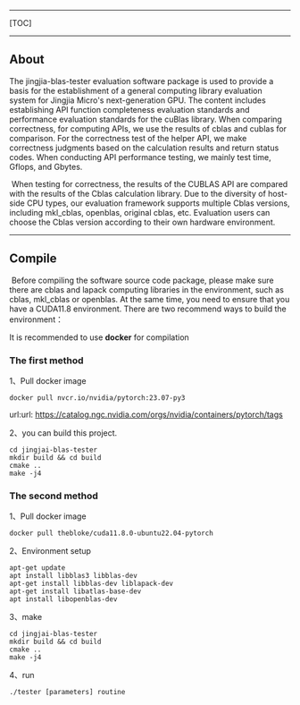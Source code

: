 * * *

[TOC]

* * *

About
--------------------------------------------------------------------------------

The jingjia-blas-tester evaluation software package is used to provide a basis for the establishment of a general computing library evaluation system for Jingjia Micro's next-generation GPU. The content includes establishing API function completeness evaluation standards and performance evaluation standards for the cuBlas library.
     When comparing correctness, for computing APIs, we use the results of cblas and cublas for comparison. For the correctness test of the helper API, we make correctness judgments based on the calculation results and return status codes.
     When conducting API performance testing, we mainly test time, Gflops, and Gbytes.

​     When testing for correctness, the results of the CUBLAS API are compared with the results of the Cblas calculation library. Due to the diversity of host-side CPU types, our evaluation framework supports multiple Cblas versions, including mkl_cblas, openblas, original cblas, etc. Evaluation users can choose the Cblas version according to their own hardware environment. 

* * *

Compile
--------------------------------------------------------------------------------

​        Before compiling the software source code package, please make sure there are cblas and lapack computing libraries in the environment, such as cblas, mkl_cblas or openblas. At the same time, you need to ensure that you have a CUDA11.8 environment. There are two recommend ways to build the environment：

It is recommended to use **docker** for compilation

### The first method

1、Pull docker image

```
docker pull nvcr.io/nvidia/pytorch:23.07-py3
```

url:url: https://catalog.ngc.nvidia.com/orgs/nvidia/containers/pytorch/tags

2、you can build this project.

```
cd jingjai-blas-tester
mkdir build && cd build
cmake ..
make -j4
```

### The second method

1、Pull docker image

```
docker pull thebloke/cuda11.8.0-ubuntu22.04-pytorch
```

2、Environment setup

```
apt-get update
apt install libblas3 libblas-dev
apt-get install libblas-dev liblapack-dev
apt-get install libatlas-base-dev
apt install libopenblas-dev
```

3、make

```
cd jingjai-blas-tester
mkdir build && cd build
cmake ..
make -j4
```

4、run

```
./tester [parameters] routine
```

